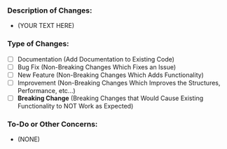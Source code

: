<!-- Thank You for Your Pull Request, We Appreciate Any Kinds of Contribution -->

### Description of Changes:

- (YOUR TEXT HERE)

### Type of Changes:
<!-- Replace the Space with an 'x' in the Box Below-->
- [ ] Documentation (Add Documentation to Existing Code)
- [ ] Bug Fix (Non-Breaking Changes Which Fixes an Issue)
- [ ] New Feature (Non-Breaking Changes Which Adds Functionality)
- [ ] Improvement (Non-Breaking Changes Which Improves the Structures, Performance, etc...)
- [ ] **Breaking Change** (Breaking Changes that Would Cause Existing Functionality to NOT Work as Expected)

### To-Do or Other Concerns:

- (NONE)
